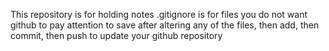 This repository is for holding notes
.gitignore is for files you do not want github to pay attention to
save after altering any of the files, then add, then commit, then push to update your github repository